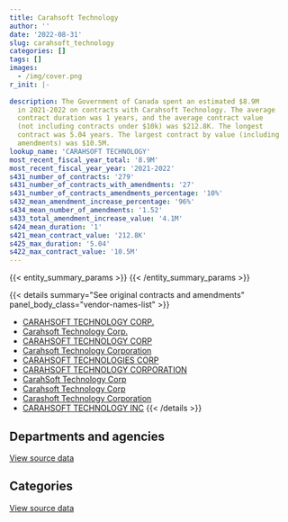 ```yaml
---
title: Carahsoft Technology
author: ''
date: '2022-08-31'
slug: carahsoft_technology
categories: []
tags: []
images:
  - /img/cover.png
r_init: |-
  
description: The Government of Canada spent an estimated $8.9M
  in 2021-2022 on contracts with Carahsoft Technology. The average
  contract duration was 1 years, and the average contract value
  (not including contracts under $10k) was $212.8K. The longest
  contract was 5.04 years. The largest contract by value (including
  amendments) was $10.5M.
lookup_name: 'CARAHSOFT TECHNOLOGY'
most_recent_fiscal_year_total: '8.9M'
most_recent_fiscal_year_year: '2021-2022'
s431_number_of_contracts: '279'
s431_number_of_contracts_with_amendments: '27'
s431_number_of_contracts_amendments_percentage: '10%'
s432_mean_amendment_increase_percentage: '96%'
s434_mean_number_of_amendments: '1.52'
s433_total_amendment_increase_value: '4.1M'
s424_mean_duration: '1'
s421_mean_contract_value: '212.8K'
s425_max_duration: '5.04'
s422_max_contract_value: '10.5M'
---
```


<script src="/rmarkdown-libs/htmlwidgets/htmlwidgets.js"></script>
<link href="/rmarkdown-libs/datatables-css/datatables-crosstalk.css" rel="stylesheet" />
<script src="/rmarkdown-libs/datatables-binding/datatables.js"></script>
<script src="/rmarkdown-libs/jquery/jquery-3.6.0.min.js"></script>
<link href="/rmarkdown-libs/dt-core-bootstrap/css/dataTables.bootstrap.min.css" rel="stylesheet" />
<link href="/rmarkdown-libs/dt-core-bootstrap/css/dataTables.bootstrap.extra.css" rel="stylesheet" />
<script src="/rmarkdown-libs/dt-core-bootstrap/js/jquery.dataTables.min.js"></script>
<script src="/rmarkdown-libs/dt-core-bootstrap/js/dataTables.bootstrap.min.js"></script>
<link href="/rmarkdown-libs/crosstalk/css/crosstalk.min.css" rel="stylesheet" />
<script src="/rmarkdown-libs/crosstalk/js/crosstalk.min.js"></script>
<script src="/rmarkdown-libs/htmlwidgets/htmlwidgets.js"></script>
<link href="/rmarkdown-libs/datatables-css/datatables-crosstalk.css" rel="stylesheet" />
<script src="/rmarkdown-libs/datatables-binding/datatables.js"></script>
<script src="/rmarkdown-libs/jquery/jquery-3.6.0.min.js"></script>
<link href="/rmarkdown-libs/dt-core-bootstrap/css/dataTables.bootstrap.min.css" rel="stylesheet" />
<link href="/rmarkdown-libs/dt-core-bootstrap/css/dataTables.bootstrap.extra.css" rel="stylesheet" />
<script src="/rmarkdown-libs/dt-core-bootstrap/js/jquery.dataTables.min.js"></script>
<script src="/rmarkdown-libs/dt-core-bootstrap/js/dataTables.bootstrap.min.js"></script>
<link href="/rmarkdown-libs/crosstalk/css/crosstalk.min.css" rel="stylesheet" />
<script src="/rmarkdown-libs/crosstalk/js/crosstalk.min.js"></script>

{{< entity_summary_params >}}
{{< /entity_summary_params >}}

{{< details summary="See original contracts and amendments" panel_body_class="vendor-names-list" >}}
- [CARAHSOFT TECHNOLOGY CORP.](https://search.open.canada.ca/en/ct/?sort=contract_value_f%20desc&page=1&search_text=%22CARAHSOFT%20TECHNOLOGY%20CORP.%22)
- [Carahsoft Technology Corp.](https://search.open.canada.ca/en/ct/?sort=contract_value_f%20desc&page=1&search_text=%22Carahsoft%20Technology%20Corp.%22)
- [CARAHSOFT TECHNOLOGY CORP](https://search.open.canada.ca/en/ct/?sort=contract_value_f%20desc&page=1&search_text=%22CARAHSOFT%20TECHNOLOGY%20CORP%22)
- [Carahsoft Technology Corporation](https://search.open.canada.ca/en/ct/?sort=contract_value_f%20desc&page=1&search_text=%22Carahsoft%20Technology%20Corporation%22)
- [CARAHSOFT TECHNOLOGIES CORP](https://search.open.canada.ca/en/ct/?sort=contract_value_f%20desc&page=1&search_text=%22CARAHSOFT%20TECHNOLOGIES%20CORP%22)
- [CARAHSOFT TECHNOLOGY CORPORATION](https://search.open.canada.ca/en/ct/?sort=contract_value_f%20desc&page=1&search_text=%22CARAHSOFT%20TECHNOLOGY%20CORPORATION%22)
- [CarahSoft Technology Corp](https://search.open.canada.ca/en/ct/?sort=contract_value_f%20desc&page=1&search_text=%22CarahSoft%20Technology%20Corp%22)
- [Carahsoft Technology Corp](https://search.open.canada.ca/en/ct/?sort=contract_value_f%20desc&page=1&search_text=%22Carahsoft%20Technology%20Corp%22)
- [Carashoft Technology Corporation](https://search.open.canada.ca/en/ct/?sort=contract_value_f%20desc&page=1&search_text=%22Carashoft%20Technology%20Corporation%22)
- [CARAHSOFT TECHNOLOGY INC](https://search.open.canada.ca/en/ct/?sort=contract_value_f%20desc&page=1&search_text=%22CARAHSOFT%20TECHNOLOGY%20INC%22)
{{< /details >}}

## Departments and agencies

<div id="htmlwidget-1" style="width:100%;height:auto;" class="datatables html-widget"></div>
<script type="application/json" data-for="htmlwidget-1">{"x":{"style":"bootstrap","filter":"none","vertical":false,"data":[["<a href=\"/departments/aafc-aac/\">Agriculture and Agri-Food Canada<\/a>","<a href=\"/departments/acoa-apeca/\">Atlantic Canada Opportunities Agency<\/a>","<a href=\"/departments/cbsa-asfc/\">Canada Border Services Agency<\/a>","<a href=\"/departments/cer-rec/\">Canada Energy Regulator<\/a>","<a href=\"/departments/cfia-acia/\">Canadian Food Inspection Agency<\/a>","<a href=\"/departments/cic/\">Immigration, Refugees and Citizenship Canada<\/a>","<a href=\"/departments/cnsc-ccsn/\">Canadian Nuclear Safety Commission<\/a>","<a href=\"/departments/cra-arc/\">Canada Revenue Agency<\/a>","<a href=\"/departments/csa-asc/\">Canadian Space Agency<\/a>","<a href=\"/departments/csps-efpc/\">Canada School of Public Service<\/a>","<a href=\"/departments/cta-otc/\">Canadian Transportation Agency<\/a>","<a href=\"/departments/dfatd-maecd/\">Global Affairs Canada<\/a>","<a href=\"/departments/dnd-mdn/\">National Defence<\/a>","<a href=\"/departments/elections/\">Elections Canada<\/a>","<a href=\"/departments/esdc-edsc/\">Employment and Social Development Canada<\/a>","<a href=\"/departments/feddevontario/\">Federal Economic Development Agency for Southern Ontario<\/a>","<a href=\"/departments/fin/\">Department of Finance Canada<\/a>","<a href=\"/departments/hc-sc/\">Health Canada<\/a>","<a href=\"/departments/ic/\">Innovation, Science and Economic Development Canada<\/a>","<a href=\"/departments/jus/\">Department of Justice Canada<\/a>","<a href=\"/departments/lac-bac/\">Library and Archives Canada<\/a>","<a href=\"/departments/nrcan-rncan/\">Natural Resources Canada<\/a>","<a href=\"/departments/oag-bvg/\">Office of the Auditor General of Canada<\/a>","<a href=\"/departments/oic-ci/\">Office of the Information Commissioner of Canada<\/a>","<a href=\"/departments/osfi-bsif/\">Office of the Superintendent of Financial Institutions Canada<\/a>","<a href=\"/departments/pc/\">Parks Canada<\/a>","<a href=\"/departments/pch/\">Canadian Heritage<\/a>","<a href=\"/departments/pco-bcp/\">Privy Council Office<\/a>","<a href=\"/departments/phac-aspc/\">Public Health Agency of Canada<\/a>","<a href=\"/departments/ppsc-sppc/\">Public Prosecution Service of Canada<\/a>","<a href=\"/departments/ps-sp/\">Public Safety Canada<\/a>","<a href=\"/departments/psc-cfp/\">Public Service Commission of Canada<\/a>","<a href=\"/departments/pwgsc-tpsgc/\">Public Services and Procurement Canada<\/a>","<a href=\"/departments/rcmp-grc/\">Royal Canadian Mounted Police<\/a>","<a href=\"/departments/ssc-spc/\">Shared Services Canada<\/a>","<a href=\"/departments/tbs-sct/\">Treasury Board of Canada Secretariat<\/a>","<a href=\"/departments/tc/\">Transport Canada<\/a>","<a href=\"/departments/vac-acc/\">Veterans Affairs Canada<\/a>","<a href=\"/departments/wd-deo/\">Western Economic Diversification Canada<\/a>"],[24619.76,null,134919.09,null,46033.8,1074.8,null,4426.6,18674.24,null,6739.17,123501.01,65810.77,null,null,7979.67,null,44509.15,6421.82,72177.56,26250.24,54025.11,null,11339.17,1503.42,null,93962.63,118633.7,null,27521.42,40627.14,null,26895.01,677748.61,3472992.85,null,null,662464.87,4290.69],[108521.37,null,243857.63,978.06,50278.65,403393.23,null,38108.21,15099.57,null,3411.19,36586,87813.9,42514.29,18148.87,101353.3,3947.56,39100.59,71200.8,44467.94,null,18477.28,19961.51,null,16246.62,6736.7,94220.06,null,null,null,74600.94,null,138.08,779130.56,11516948.55,3706.34,28807.32,null,13110.44],[138417.38,null,243248.85,10537.82,50141.28,27773.95,23671.51,13133.85,null,11122.19,null,null,39122.89,80007.21,33433.8,119635.16,9944.83,26124.39,154155.44,44346.44,null,97684.19,null,null,null,7772.01,null,2588.76,7256.08,null,3764.01,null,2843.83,1093703.87,12146126.11,46294.45,35392.65,null,null],[148079.32,7508.05,678285.21,null,20331.26,1320777.62,59398.04,72328.29,13788.27,26172.09,null,null,106748.54,null,101391.32,25963.87,null,37413.63,255853.08,51686.38,null,97684.19,null,null,null,37788.6,1397.08,11811.24,5726.62,null,68962.79,2438.57,74870.69,1297889.61,4250028.81,98673.77,40330.36,null,null]],"container":"<table class=\"table table-striped table-hover row-border order-column display\">\n  <thead>\n    <tr>\n      <th>Department<\/th>\n      <th>2018-2019<\/th>\n      <th>2019-2020<\/th>\n      <th>2020-2021<\/th>\n      <th>2021-2022<\/th>\n    <\/tr>\n  <\/thead>\n<\/table>","options":{"order":[[4,"desc"]],"pageLength":10,"autoWidth":true,"columnDefs":[{"targets":1,"render":"function(data, type, row, meta) {\n    return type !== 'display' ? data : DTWidget.formatCurrency(data, \"$\", 2, 3, \",\", \".\", true, null);\n  }"},{"targets":2,"render":"function(data, type, row, meta) {\n    return type !== 'display' ? data : DTWidget.formatCurrency(data, \"$\", 2, 3, \",\", \".\", true, null);\n  }"},{"targets":3,"render":"function(data, type, row, meta) {\n    return type !== 'display' ? data : DTWidget.formatCurrency(data, \"$\", 2, 3, \",\", \".\", true, null);\n  }"},{"targets":4,"render":"function(data, type, row, meta) {\n    return type !== 'display' ? data : DTWidget.formatCurrency(data, \"$\", 2, 3, \",\", \".\", true, null);\n  }"},{"width":"16%","targets":[1,2,3,4]},{"className":"dt-right","targets":[1,2,3,4]}],"orderClasses":false}},"evals":["options.columnDefs.0.render","options.columnDefs.1.render","options.columnDefs.2.render","options.columnDefs.3.render"],"jsHooks":[]}</script>
<p class="text-right">
<a href="https://github.com/GoC-Spending/contracts-data/tree/main/data/out/vendors/carahsoft_technology/summary_by_fiscal_year_by_department.csv" class="source-data-link btn btn-link">View source data</a>
</p>

## Categories

<div id="htmlwidget-2" style="width:100%;height:auto;" class="datatables html-widget"></div>
<script type="application/json" data-for="htmlwidget-2">{"x":{"style":"bootstrap","filter":"none","vertical":false,"data":[["<a href=\"/categories/defence/\">Defence<\/a>","<a href=\"/categories/professional_services/\">Professional services<\/a>","<a href=\"/categories/information_technology/\">Information technology<\/a>","<a href=\"/categories/medical/\">Medical<\/a>","<a href=\"/categories/human_capital/\">Human capital<\/a>"],[65810.77,null,5643495.09,null,65836.44],[87813.9,null,13630028.12,null,163023.56],[39122.89,null,14418149.21,null,10970.84],[106748.54,2438.57,8319242.09,13332.55,471565.52]],"container":"<table class=\"table table-striped table-hover row-border order-column display\">\n  <thead>\n    <tr>\n      <th>Category<\/th>\n      <th>2018-2019<\/th>\n      <th>2019-2020<\/th>\n      <th>2020-2021<\/th>\n      <th>2021-2022<\/th>\n    <\/tr>\n  <\/thead>\n<\/table>","options":{"order":[[4,"desc"]],"dom":"t","pageLength":30,"autoWidth":true,"columnDefs":[{"targets":1,"render":"function(data, type, row, meta) {\n    return type !== 'display' ? data : DTWidget.formatCurrency(data, \"$\", 2, 3, \",\", \".\", true, null);\n  }"},{"targets":2,"render":"function(data, type, row, meta) {\n    return type !== 'display' ? data : DTWidget.formatCurrency(data, \"$\", 2, 3, \",\", \".\", true, null);\n  }"},{"targets":3,"render":"function(data, type, row, meta) {\n    return type !== 'display' ? data : DTWidget.formatCurrency(data, \"$\", 2, 3, \",\", \".\", true, null);\n  }"},{"targets":4,"render":"function(data, type, row, meta) {\n    return type !== 'display' ? data : DTWidget.formatCurrency(data, \"$\", 2, 3, \",\", \".\", true, null);\n  }"},{"width":"16%","targets":[1,2,3,4]},{"className":"dt-right","targets":[1,2,3,4]}],"orderClasses":false,"lengthMenu":[10,25,30,50,100]}},"evals":["options.columnDefs.0.render","options.columnDefs.1.render","options.columnDefs.2.render","options.columnDefs.3.render"],"jsHooks":[]}</script>
<p class="text-right">
<a href="https://github.com/GoC-Spending/contracts-data/tree/main/data/out/vendors/carahsoft_technology/summary_by_fiscal_year_by_category.csv" class="source-data-link btn btn-link">View source data</a>
</p>
